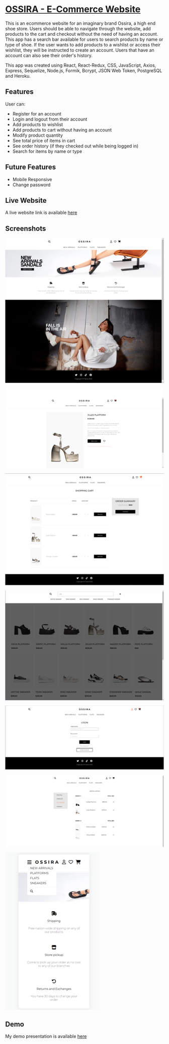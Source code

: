 # [OSSIRA - E-Commerce Website](https://ossira.herokuapp.com/)

This is an ecommerce website for an imaginary brand Ossira, a high end shoe store. Users should be able to navigate through the website, add products to the cart and checkout without the need of having an account. This app has a search bar available for users to search products by name or type of shoe. If the user wants to add products to a wishlist or access their wishlist, they will be instructed to create an account. Users that have an account can also see their order's history.

This app was created using React, React-Redux, CSS, JavaScript, Axios, Express, Sequelize, Node.js, Formik, Bcrypt, JSON Web Token, PostgreSQL and Heroku.

## Features

User can:

- Register for an account
- Login and logout from their account
- Add products to wishlist
- Add products to cart without having an account
- Modify product quantity
- See total price of items in cart
- See order history (if they checked out while being logged in)
- Search for items by name or type

## Future Features

- Mobile Responsive
- Change password

## Live Website

A live website link is available [here](https://ossira-50689e59e923.herokuapp.com/)

## Screenshots

![App Screenshot](/src/components/images/ossira-homepage-screenshot.png)

![App Screenshot](/src/components/images/ossira-product-screenshot.png)

![App Screenshot](/src/components/images/ossira-cart-screenshot.png)

![App Screenshot](/src/components/images/ossira-search-screenshot.png)

![App Screenshot](/src/components/images/ossira-login-screenshot.png)

![App Screenshot](/src/components/images/ossira-myorders-screenshot.png)

<img src="/src/components/images/ossira-phoneview-screenshot.png" style=" width:300px"  >
    
## Demo

My demo presentation is available [here](https://youtu.be/o2NQC87WpaU)

